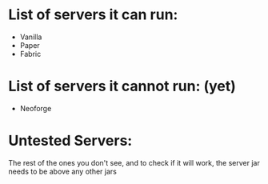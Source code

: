 # List of servers it can run:
  - Vanilla
  - Paper
  - Fabric
# List of servers it cannot run: (yet)
  - Neoforge
# Untested Servers:
  The rest of the ones you don't see, and to check if it will work, the server jar needs to be above any other jars
